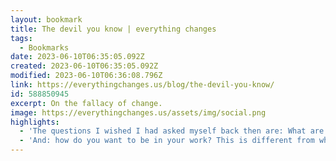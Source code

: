 ```yaml
---
layout: bookmark
title: The devil you know | everything changes
tags:
  - Bookmarks
date: 2023-06-10T06:35:05.092Z
created: 2023-06-10T06:35:05.092Z
modified: 2023-06-10T06:36:08.796Z
link: https://everythingchanges.us/blog/the-devil-you-know/
id: 588850945
excerpt: On the fallacy of change.
image: https://everythingchanges.us/assets/img/social.png
highlights:
  - 'The questions I wished I had asked myself back then are: What are the risks of making a change? What are the risks of not doing so? How might you mitigate those risks? What’s a small, experimental step you can take, right now? Not tomorrow or next week, but this hour, this minute?'
  - 'And: how do you want to be in your work? This is different from what you want to do. How do you want to show up, to be present, to experience the work? What needs to change (in you, or in your environment) for that to be possible?'
---
```

